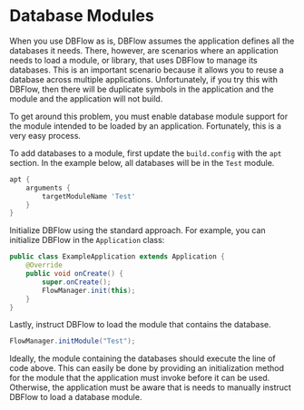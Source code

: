 # Database Modules

When you use DBFlow as is, DBFlow assumes the application defines all the databases
it needs. There, however, are scenarios where an application needs to load a module,
or library, that uses DBFlow to manage its databases. This is an important scenario
because it allows you to reuse a database across multiple applications. Unfortunately,
if you try this with DBFlow, then there will be duplicate symbols in the application and
the module and the application will not build.

To get around this problem, you must enable database module support for the module
intended to be loaded by an application. Fortunately, this is a very easy process.

To add databases to a module, first update the ```build.config``` with the ```apt```
section. In the example below, all databases will be in the ```Test``` module.

```groovy
apt {
    arguments {
        targetModuleName 'Test'
    }
}
```

Initialize DBFlow using the standard approach. For example, you can initialize
DBFlow in the ```Application``` class:

```java
public class ExampleApplication extends Application {
    @Override
    public void onCreate() {
        super.onCreate();
        FlowManager.init(this);
    }
}
```

Lastly, instruct DBFlow to load the module that contains the database.

```java
FlowManager.initModule("Test");
```

Ideally, the module containing the databases should execute the line of code above. This
can easily be done by providing an initialization method for the module that the application
must invoke before it can be used. Otherwise, the application must be aware that is needs
to manually instruct DBFlow to load a database module.
